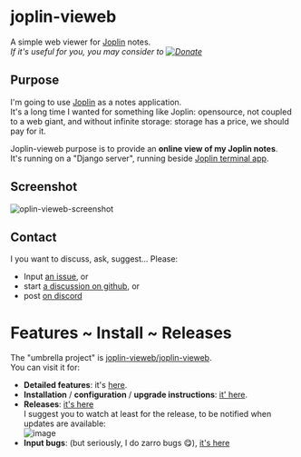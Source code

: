 # joplin-vieweb
A simple web viewer for [Joplin](https://joplinapp.org/) notes.  
*If it's useful for you, you may consider to [![Donate](https://www.paypalobjects.com/en_US/i/btn/btn_donate_SM.gif)](https://www.paypal.com/donate/?business=T4U6TRV3PKYMY&no_recurring=0&item_name=Thanks+for+your+support+to+Joplin-Vieweb.%0AI+hope+you+find+it+useful.&currency_code=EUR)*

## Purpose
I'm going to use [Joplin](https://joplinapp.org/) as a notes application.  
It's a long time I wanted for something like Joplin: opensource, not coupled to a web giant, and without infinite storage: storage has a price, we should pay for it.

Joplin-vieweb purpose is to provide an **online view of my Joplin notes**.  
It's running on a "Django server", running beside [Joplin terminal app](https://joplinapp.org/terminal/). 

## Screenshot
![oplin-vieweb-screenshot](https://user-images.githubusercontent.com/26554495/121716124-f1e88f80-cadf-11eb-806b-c8b8d8c5ec03.png)

## Contact
I you want to discuss, ask, suggest... Please:
- Input [an issue](https://github.com/joplin-vieweb/joplin-vieweb/issues), or
- start [a discussion on github](https://github.com/joplin-vieweb/joplin-vieweb/discussions), or 
- post [on discord](https://discord.gg/akkn2y8vEg)

# Features ~ Install ~ Releases
The "umbrella project" is [joplin-vieweb/joplin-vieweb](https://github.com/joplin-vieweb/joplin-vieweb/).  
You can visit it for:

* **Detailed features**: it's [here](https://github.com/joplin-vieweb/joplin-vieweb/#features-and-not-yet-features).
* **Installation** / **configuration** / **upgrade instructions**: [it' here](https://github.com/joplin-vieweb/joplin-vieweb/#installation--configuration-instructions).
* **Releases**: [it's here](https://github.com/joplin-vieweb/joplin-vieweb/releases)  
  I suggest you to watch at least for the release, to be notified when updates are available:  
  ![image](https://user-images.githubusercontent.com/26554495/166325184-d84c818b-ece4-422e-8077-935428274234.png)
* **Input bugs**: (but seriously, I do zarro bugs 😋), [it's here](https://github.com/joplin-vieweb/joplin-vieweb/issues)

